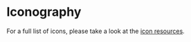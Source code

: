 # Iconography

<!--@include: @/.vitepress/to-be-done.md-->

For a full list of icons, please take a look at the [icon resources](/resources/icons).
